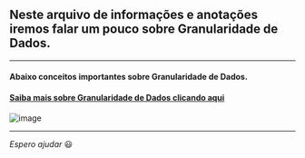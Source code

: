 ## Neste arquivo de informações e anotações iremos falar um pouco sobre Granularidade de Dados.

---

#### Abaixo conceitos importantes sobre Granularidade de Dados.

#### [Saiba mais sobre Granularidade de Dados clicando aqui](https://arthur-aguiar.medium.com/modelo-de-dados-multidimensionais-cbcd19b6e98b)

![image](https://github.com/Phelipe-Sempreboni/tutorials-informations-notes/assets/57469401/d02f1f16-1ad7-4b84-a2f1-66b3bf877052)

---

_Espero ajudar_ :smiley:
